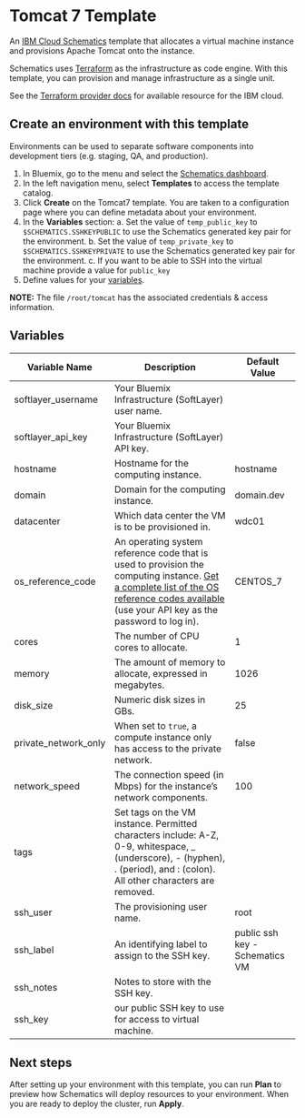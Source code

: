 # Tomcat 7 Template

An [IBM Cloud Schematics](https://console.bluemix.net/docs/services/schematics/index.html) template that allocates a virtual machine instance and provisions Apache Tomcat onto the instance.

Schematics uses [Terraform](https://www.terraform.io/) as the infrastructure as code engine. With this template, you can provision and manage infrastructure as a single unit.

See the [Terraform provider docs](https://ibm-bluemix.github.io/tf-ibm-docs/) for available resource for the IBM cloud.

## Create an environment with this template

Environments can be used to separate software components into development tiers (e.g. staging, QA, and production).

1. In Bluemix, go to the menu and select the [Schematics dashboard](https://console.bluemix.net/schematics).
2. In the left navigation menu, select **Templates** to access the template catalog.
3. Click **Create** on the Tomcat7 template. You are taken to a configuration page where you can define metadata about your environment. 
4. In the **Variables** section:
  a. Set the value of `temp_public_key` to `$SCHEMATICS.SSHKEYPUBLIC` to use the Schematics generated key pair for the environment.
  b. Set the value of `temp_private_key` to `$SCHEMATICS.SSHKEYPRIVATE` to use the Schematics generated key pair for the environment.
  c. If you want to be able to SSH into the virtual machine provide a value for `public_key`
5. Define values for your [variables](#variables).

**NOTE:** The file `/root/tomcat` has the associated credentials & access information.

## Variables

|Variable Name|Description|Default Value|
|-------------|-----------|-------------|
|softlayer_username|Your Bluemix Infrastructure (SoftLayer) user name.||
|softlayer_api_key|Your Bluemix Infrastructure (SoftLayer) API key.| |
|hostname     |Hostname for the computing instance.|hostname|
|domain       |Domain for the computing instance.|domain.dev|
|datacenter   |Which data center the VM is to be provisioned in.|wdc01|
|os_reference_code|An operating system reference code that is used to provision the computing instance. [Get a complete list of the OS reference codes available](https://api.softlayer.com/rest/v3/SoftLayer_Virtual_Guest_Block_Device_Template_Group/getVhdImportSoftwareDescriptions.json?objectMask=referenceCode) (use your API key as the password to log in).|CENTOS_7|
|cores|The number of CPU cores to allocate.|1|
|memory|The amount of memory to allocate, expressed in megabytes.|1026|
|disk_size|Numeric disk sizes in GBs.|25|
|private_network_only|When set to `true`, a compute instance only has access to the private network.|false|
|network_speed|The connection speed (in Mbps) for the instance’s network components.|100|
|tags|Set tags on the VM instance. Permitted characters include: A-Z, 0-9, whitespace, _ (underscore), - (hyphen), . (period), and : (colon). All other characters are removed.||
|ssh_user|The provisioning user name.|root|
|ssh_label|An identifying label to assign to the SSH key.|public ssh key - Schematics VM|
|ssh_notes|Notes to store with the SSH key.||
|ssh_key|our public SSH key to use for access to virtual machine.||

## Next steps

After setting up your environment with this template, you can run **Plan** to preview how Schematics will deploy resources to your environment. When you are ready to deploy the cluster, run **Apply**.